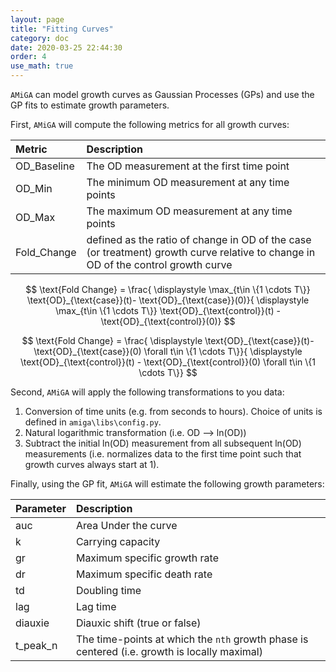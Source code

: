 ```yaml
---
layout: page
title: "Fitting Curves"
category: doc
date: 2020-03-25 22:44:30
order: 4
use_math: true
---
```


`AMiGA` can model growth curves as Gaussian Processes (GPs) and use the GP fits to estimate growth parameters.

First, `AMiGA` will compute the following metrics for all growth curves:

|Metric|Description|
|:---|:---|
|OD_Baseline|The OD measurement at the first time point|
|OD_Min|The minimum OD measurement at any time points|
|OD_Max|The maximum OD measurement at any time points|
|Fold_Change|defined as the ratio of change in OD of the case (or treatment) growth curve relative to change in OD of the control growth curve|

$$
\text{Fold Change}  = \frac{ \displaystyle \max_{t\in \{1 \cdots T\}} \text{OD}_{\text{case}}(t)- \text{OD}_{\text{case}}(0)}{ \displaystyle \max_{t\in \{1 \cdots T\}} \text{OD}_{\text{control}}(t) - \text{OD}_{\text{control}}(0)}
$$

$$
\text{Fold Change}  = \frac{ \displaystyle \text{OD}_{\text{case}}(t)- \text{OD}_{\text{case}}(0) \forall t\in \{1 \cdots T\}}{ \displaystyle \text{OD}_{\text{control}}(t) - \text{OD}_{\text{control}}(0)  \forall t\in \{1 \cdots T\}}
$$

 Second, `AMiGA` will apply the following transformations to you data:

1. Conversion of time units (e.g. from seconds to hours). Choice of units is defined in `amiga\libs\config.py`.
2. Natural logarithmic transformation (i.e. OD --> ln(OD))
3. Subtract the initial ln(OD) measurement from all subsequent ln(OD) measurements (i.e. normalizes data to the first time point such that growth curves always start at 1).

Finally, using the GP fit, `AMiGA` will estimate the following growth parameters:

|Parameter|Description|
|:---|:---|
|auc|Area Under the curve|
|k|Carrying capacity|
|gr|Maximum specific growth rate|
|dr|Maximum specific death rate|
|td|Doubling time|
|lag|Lag time|
|diauxie|Diauxic shift (true or false)|
|t_peak_n|The time-points at which the `nth` growth phase is centered (i.e. growth is locally maximal)|
